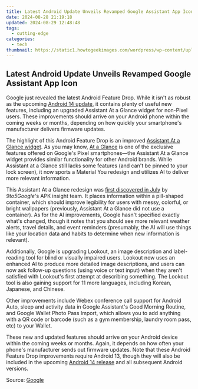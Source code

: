 ```yaml
---
title: Latest Android Update Unveils Revamped Google Assistant App Icon
date: 2024-08-28 21:19:18
updated: 2024-08-29 12:48:48
tags:
  - cutting-edge
categories:
  - tech
thumbnail: https://static1.howtogeekimages.com/wordpress/wp-content/uploads/2023/09/1.png
---
```


## Latest Android Update Unveils Revamped Google Assistant App Icon

Google just revealed the latest Android Feature Drop. While it isn't as robust as the upcoming [Android 14 update](https://mondly-stories.techidaily.com/beginners-pathway-to-russian-currency-terminology/), it contains plenty of useful new features, including an upgraded Assistant At a Glance widget for non-Pixel users. These improvements should arrive on your Android phone within the coming weeks or months, depending on how quickly your smartphone's manufacturer delivers firmware updates.

 The highlight of this Android Feature Drop is an improved [Assistant At a Glance widget](https://www.android.com/google-features-on-android/september-2023/?utm%5Fsource=blog&utm%5Fmedium=owned&utm%5Fcampaign=y23q3spotlight/#assistant-at-a-glance). As you may know, [At a Glance](https://youtube-clips.techidaily.com/create-effective-youtube-advertisements-on-a-budget-for-2024/) is one of the exclusive features offered on Google's Pixel smartphones—the Assistant At a Glance widget provides similar functionality for other Android brands. While Assistant at a Glance still lacks some features (and can't be pinned to your lock screen), it now sports a Material You redesign and utilizes AI to deliver more relevant information.

 This Assistant At a Glance redesign was [first discovered in July](https://9to5google.com/2023/07/12/at-a-glance-widget-material-you-redesign/) by _9to5Google_'s APK insight team. It places information within a pill-shaped container, which should improve legibility for users with messy, colorful, or bright wallpapers (previously, Assistant At a Glance did not use a container). As for the AI improvements, Google hasn't specified exactly what's changed, though it notes that you should see more relevant weather alerts, travel details, and event reminders (presumably, the AI will use things like your location data and habits to determine when new information is relevant).

 Additionally, Google is upgrading Lookout, an image description and label-reading tool for blind or visually impaired users. Lookout now uses an enhanced AI to produce more detailed image descriptions, and users can now ask follow-up questions (using voice or text input) when they aren't satisfied with Lookout's first attempt at describing something. The Lookout tool is also gaining support for 11 more languages, including Korean, Japanese, and Chinese.

 Other improvements include Webex conference call support for Android Auto, sleep and activity data in Google Assistant's Good Morning Routine, and Google Wallet Photo Pass Import, which allows you to add anything with a QR code or barcode (such as a gym membership, laundry room pass, etc) to your Wallet.

 These new and updated features should arrive on your Android device within the coming weeks or months. Again, it depends on how often your phone's manufacturer sends out firmware updates. Note that these Android Feature Drop improvements require Android 13, though they will also be included in the upcoming [Android 14 release](https://common-error.techidaily.com/troubleshoot-and-repair-windows-groove-with-these-5-solutions-for-a-malfunctioning-touchscreen/) and all subsequent Android versions.

 Source: [Google](https://blog.google/products/android/new-android-features-september-2023/)

<ins class="adsbygoogle"
     style="display:block"
     data-ad-format="autorelaxed"
     data-ad-client="ca-pub-7571918770474297"
     data-ad-slot="1223367746"></ins>



<ins class="adsbygoogle"
     style="display:block"
     data-ad-client="ca-pub-7571918770474297"
     data-ad-slot="8358498916"
     data-ad-format="auto"
     data-full-width-responsive="true"></ins>
